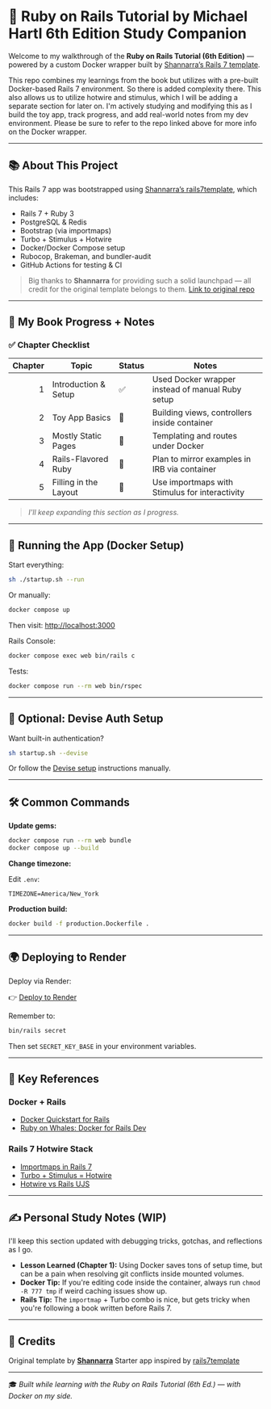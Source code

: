# 🚀 Ruby on Rails Tutorial by Michael Hartl 6th Edition Study Companion

Welcome to my walkthrough of the **Ruby on Rails Tutorial (6th Edition)** — powered by a custom Docker wrapper built by [Shannarra’s Rails 7 template](https://github.com/Shannarra/rails7template).

This repo combines my learnings from the book but utilizes with a pre-built Docker-based Rails 7 environment. So there is added complexity there. This also allows us to utilize hotwire and stimulus, which I will be adding a separate section for later on. I'm actively studying and modifying this as I build the toy app, track progress, and add real-world notes from my dev environment. Please be sure to refer to the repo linked above for more info on the Docker wrapper.

---

## 📚 About This Project

This Rails 7 app was bootstrapped using [Shannarra’s rails7template](https://github.com/Shannarra/rails7template), which includes:

* Rails 7 + Ruby 3
* PostgreSQL & Redis
* Bootstrap (via importmaps)
* Turbo + Stimulus + Hotwire
* Docker/Docker Compose setup
* Rubocop, Brakeman, and bundler-audit
* GitHub Actions for testing & CI

> Big thanks to **Shannarra** for providing such a solid launchpad — all credit for the original template belongs to them.
> [Link to original repo](https://github.com/Shannarra/rails7template)

---

## 🧪 My Book Progress + Notes

### ✅ Chapter Checklist

| Chapter | Topic                 | Status | Notes                                            |
| ------: | --------------------- | ------ | ------------------------------------------------ |
|       1 | Introduction & Setup  | ✅      | Used Docker wrapper instead of manual Ruby setup |
|       2 | Toy App Basics        | 🚧     | Building views, controllers inside container     |
|       3 | Mostly Static Pages   | 🔲     | Templating and routes under Docker               |
|       4 | Rails-Flavored Ruby   | 🔲     | Plan to mirror examples in IRB via container     |
|       5 | Filling in the Layout | 🔲     | Use importmaps with Stimulus for interactivity   |

> *I'll keep expanding this section as I progress.*

---

## 🐳 Running the App (Docker Setup)

Start everything:

```bash
sh ./startup.sh --run
```

Or manually:

```bash
docker compose up
```

Then visit:
[http://localhost:3000](http://localhost:3000)

Rails Console:

```bash
docker compose exec web bin/rails c
```

Tests:

```bash
docker compose run --rm web bin/rspec
```

---

## 🔐 Optional: Devise Auth Setup

Want built-in authentication?

```bash
sh startup.sh --devise
```

Or follow the [Devise setup](https://github.com/heartcombo/devise#getting-started) instructions manually.

---

## 🛠 Common Commands

**Update gems:**

```bash
docker compose run --rm web bundle
docker compose up --build
```

**Change timezone:**

Edit `.env`:

```env
TIMEZONE=America/New_York
```

**Production build:**

```bash
docker build -f production.Dockerfile .
```

---

## 🌍 Deploying to Render

Deploy via Render:

👉 [Deploy to Render](https://dashboard.render.com/login?next=%2Fblueprint%2Fnew%3Frepo%3Dhttps%3A%2F%2Fgithub.com%2FShannarra%2Frails7template)

Remember to:

```bash
bin/rails secret
```

Then set `SECRET_KEY_BASE` in your environment variables.

---

## 📖 Key References

### Docker + Rails

* [Docker Quickstart for Rails](https://docs.docker.com/compose/rails/)
* [Ruby on Whales: Docker for Rails Dev](https://evilmartians.com/chronicles/ruby-on-whales-docker-for-ruby-rails-development)

### Rails 7 Hotwire Stack

* [Importmaps in Rails 7](https://www.youtube.com/watch?v=PtxZvFnL2i0)
* [Turbo + Stimulus = Hotwire](https://world.hey.com/dhh/stimulus-3-turbo-7-hotwire-1-0-9d507133)
* [Hotwire vs Rails UJS](https://www.driftingruby.com/episodes/hotwire-turbo-replacing-rails-ujs)

---

## ✍️ Personal Study Notes (WIP)

I'll keep this section updated with debugging tricks, gotchas, and reflections as I go.

* **Lesson Learned (Chapter 1):** Using Docker saves tons of setup time, but can be a pain when resolving git conflicts inside mounted volumes.
* **Docker Tip:** If you're editing code inside the container, always run `chmod -R 777 tmp` if weird caching issues show up.
* **Rails Tip:** The `importmap` + Turbo combo is nice, but gets tricky when you're following a book written before Rails 7.

---

## 🙏 Credits

Original template by **[Shannarra](https://github.com/Shannarra)**
Starter app inspired by [rails7template](https://github.com/Shannarra/rails7template)

---

🎓 *Built while learning with the Ruby on Rails Tutorial (6th Ed.) — with Docker on my side.*
